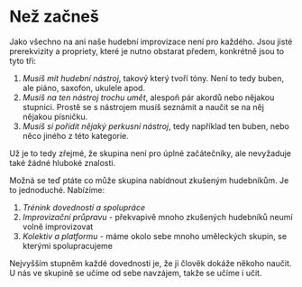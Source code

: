 # Než začneš

Jako všechno na ani naše hudební improvizace není pro každého. Jsou jisté prerekvizity a propriety, které je nutno obstarat předem, konkrétně jsou to tyto tři:

1. _Musíš mít hudební nástroj_, takový který tvoří tóny. Není to tedy buben, ale piáno, saxofon, ukulele apod.
2. _Musíš na ten nástroj trochu umět_, alespoň pár akordů nebo nějakou stupnici. Prostě se s nástrojem musíš seznámit a naučit se na něj nějakou písničku.
3. _Musíš si pořídit nějaký perkusní nástroj_, tedy například ten buben, nebo něco jiného z této kategorie.



Už je to tedy zřejmé, že skupina není pro úplné začátečníky, ale nevyžaduje také žádné hluboké znalosti.  
  
Možná se teď ptáte co může skupina nabídnout zkušeným hudebníkům. Je to jednoduché. Nabízíme:

1. _Trénink dovedností a spolupráce_
2. _Improvizační průpravu_ - překvapivě mnoho zkušených hudebníků neumí volně improvizovat
3. _Kolektiv a platformu_ - máme okolo sebe mnoho uměleckých skupin, se kterými spolupracujeme

Nejvyšším stupněm každé dovednosti je, že ji člověk dokáže někoho naučit. U nás ve skupině se učíme od sebe navzájem, takže se učíme i učit.  




